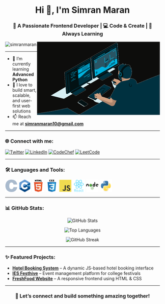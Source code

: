 <h1 align="center">Hi 👋, I'm Simran Maran</h1>
<h3 align="center">🚀 A Passionate Frontend Developer | 💻 Code & Create | 🌱 Always Learning</h3>

<img align="right" alt="coding" width="400" src="https://raw.githubusercontent.com/madhavagarwal3012/madhavagarwal3012/main/Black%20Background.gif">

<p align="left"> 
  <img src="https://komarev.com/ghpvc/?username=simranmaran&label=Profile%20views&color=0e75b6&style=flat" alt="simranmaran" /> 
</p>

---

- 🌱 I’m currently learning **Advanced Python**
- 💼 I love to build smart, scalable, and user-first web solutions
- 📫 Reach me at **simranmaran10@gmail.com**

---

<h3 align="left">🌐 Connect with me:</h3>
<p align="left">
  <a href="https://twitter.com/SimranMaran203" target="blank"><img src="https://cdn.jsdelivr.net/npm/simple-icons@v3/icons/twitter.svg" alt="Twitter" height="30" width="40" /></a>
  <a href="https://www.linkedin.com/in/simran-maran" target="blank"><img src="https://cdn.jsdelivr.net/npm/simple-icons@v3/icons/linkedin.svg" alt="LinkedIn" height="30" width="40" /></a>
  <a href="https://www.codechef.com/users/simranmaran10" target="blank"><img src="https://cdn.jsdelivr.net/npm/simple-icons@v3/icons/codechef.svg" alt="CodeChef" height="30" width="40" /></a>
  <a href="https://leetcode.com/simranmaran/" target="blank"><img src="https://cdn.jsdelivr.net/npm/simple-icons@v3/icons/leetcode.svg" alt="LeetCode" height="30" width="40" /></a>
</p>

---

<h3 align="left">🛠️ Languages and Tools:</h3>
<p align="left">
  <img src="https://raw.githubusercontent.com/devicons/devicon/master/icons/c/c-original.svg" alt="C" width="40" height="40"/>
  <img src="https://raw.githubusercontent.com/devicons/devicon/master/icons/cplusplus/cplusplus-original.svg" alt="C++" width="40" height="40"/>
  <img src="https://raw.githubusercontent.com/devicons/devicon/master/icons/html5/html5-original-wordmark.svg" alt="HTML5" width="40" height="40"/>
  <img src="https://raw.githubusercontent.com/devicons/devicon/master/icons/css3/css3-original-wordmark.svg" alt="CSS3" width="40" height="40"/>
  <img src="https://raw.githubusercontent.com/devicons/devicon/master/icons/javascript/javascript-original.svg" alt="JavaScript" width="40" height="40"/>
  <img src="https://raw.githubusercontent.com/devicons/devicon/master/icons/react/react-original-wordmark.svg" alt="React" width="40" height="40"/>
  <img src="https://raw.githubusercontent.com/devicons/devicon/master/icons/nodejs/nodejs-original-wordmark.svg" alt="Node.js" width="40" height="40"/>
  <img src="https://raw.githubusercontent.com/devicons/devicon/master/icons/python/python-original.svg" alt="Python" width="40" height="40"/>
</p>

---

<h3 align="left">📊 GitHub Stats:</h3>
<p align="center">
  <img src="https://github-readme-stats.vercel.app/api?username=simranmaran&show_icons=true&theme=tokyonight" alt="GitHub Stats"/>
</p>
<p align="center">
  <img src="https://github-readme-stats.vercel.app/api/top-langs/?username=simranmaran&layout=compact&theme=tokyonight" alt="Top Languages"/>
</p>
<p align="center">
  <img src="https://github-readme-streak-stats.herokuapp.com/?user=simranmaran&theme=tokyonight" alt="GitHub Streak"/>
</p>

---

<h3 align="left">✨ Featured Projects:</h3>
<ul>
  <li><a href="https://github.com/simranmaran/Hotel_booking_System"><strong>Hotel Booking System</strong></a> – A dynamic JS-based hotel booking interface</li>
  <li><a href="https://github.com/simranmaran/IES_Festhive"><strong>IES Festhive</strong></a> – Event management platform for college festivals</li>
  <li><a href="https://github.com/simranmaran/freshfood"><strong>FreshFood Website</strong></a> – A responsive frontend using HTML & CSS</li>
</ul>

---

<h3 align="center">💬 Let’s connect and build something amazing together!</h3>
